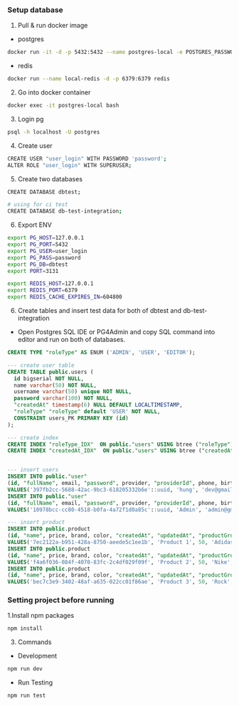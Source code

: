 ### Setup database

1. Pull & run docker image

- postgres

```bash
docker run -it -d -p 5432:5432 --name postgres-local -e POSTGRES_PASSWORD=password postgres
```

- redis

```bash
docker run --name local-redis -d -p 6379:6379 redis
```

2. Go into docker container

```bash
docker exec -it postgres-local bash
```

3. Login pg

```bash
psql -h localhost -U postgres
```

4. Create user

```bash
CREATE USER "user_login" WITH PASSWORD 'password';
ALTER ROLE "user_login" WITH SUPERUSER;
```

5. Create two databases

```bash
CREATE DATABASE dbtest;

# using for ci test
CREATE DATABASE db-test-integration;
```

6. Export ENV

```bash
export PG_HOST=127.0.0.1
export PG_PORT=5432
export PG_USER=user_login
export PG_PASS=password
export PG_DB=dbtest
export PORT=3131

export REDIS_HOST=127.0.0.1
export REDIS_PORT=6379
export REDIS_CACHE_EXPIRES_IN=604800
```

6. Create tables and insert test data for both of dbtest and db-test-integration
- Open Postgres SQL IDE or PG4Admin and copy SQL command into editor and run on both of databases.

```sql
CREATE TYPE "roleType" AS ENUM ('ADMIN', 'USER', 'EDITOR');

--- create user table
CREATE TABLE public.users (
  id bigserial NOT NULL,
  name varchar(50) NOT NULL,
  username varchar(50) unique NOT NULL,
  password varchar(100) NOT NULL,
  "createdAt" timestamp(6) NULL DEFAULT LOCALTIMESTAMP,
  "roleType" "roleType" default 'USER' NOT NULL,
  CONSTRAINT users_PK PRIMARY KEY (id)
);

--- create index
CREATE INDEX "roleType_IDX"  ON public."users" USING btree ("roleType");
CREATE INDEX "createdAt_IDX"  ON public."users" USING btree ("createdAt");


--- insert users
INSERT INTO public."user"
(id, "fullName", email, "password", provider, "providerId", phone, birthday, avatar, address, "postCode", status, "role", "createdAt", "updateAt")
VALUES('397fb2cc-5688-42ac-9bc3-618205332b6e'::uuid, 'hung', 'dev@gmail.com', '$2b$10$4Kev2UivSyKyKpg83zLY8uAlOu/zPy0IBMWzrdKM7C6K6B7lHo4LO', NULL, NULL, NULL, NULL, NULL, NULL, NULL, NULL, 'USER'::roleType, '2022-02-19 08:52:36.762', '2022-02-19 08:52:36.762');
INSERT INTO public."user"
(id, "fullName", email, "password", provider, "providerId", phone, birthday, avatar, address, "postCode", status, "role", "createdAt", "updateAt")
VALUES('10978bcc-cc80-4518-b0fa-4a72f1d0a85c'::uuid, 'Admin', 'admin@gmail.com', '$2b$10$TdlyHNiuml1BnSbCT1djcupxdJVto9/a1HjlhirK902dobTSuyBlC', NULL, NULL, NULL, NULL, NULL, NULL, NULL, NULL, 'USER'::roleType, '2022-02-19 08:52:45.824', '2022-02-19 08:52:45.824');

--- insert product
INSERT INTO public.product
(id, "name", price, brand, color, "createdAt", "updatedAt", "productGroupId", status)
VALUES('7ec2122a-b951-428a-8750-aeede5c1ee1b', 'Product 1', 50, 'Adidas', 'White', '2022-04-26 09:50:21.476', '2022-04-26 09:50:21.476', 'c8c1d215-b3cb-49bf-abf9-a3e23745c019'::uuid, NULL);
INSERT INTO public.product
(id, "name", price, brand, color, "createdAt", "updatedAt", "productGroupId", status)
VALUES('f4a6f036-084f-4070-83fc-2c4df029f09f', 'Product 2', 50, 'Nike', 'Red', '2022-04-26 09:50:29.840', '2022-04-26 09:50:29.840', 'df0cab8e-4db5-4bc3-afb6-6d73e9f83eca'::uuid, NULL);
INSERT INTO public.product
(id, "name", price, brand, color, "createdAt", "updatedAt", "productGroupId", status)
VALUES('bec7c3e9-3402-48af-a635-022cc01f86ae', 'Product 3', 50, 'Rock', 'Black', '2022-04-26 09:50:51.081', '2022-04-26 09:50:51.081', '14e1b6a7-4c12-4875-bc81-321c3b9a1ddc'::uuid, NULL);


```

### Setting project before running

1.Install npm packages

```bash
npm install
```
3. Commands

- Development

```bash
npm run dev
```

- Run Testing

```bash
npm run test
```

